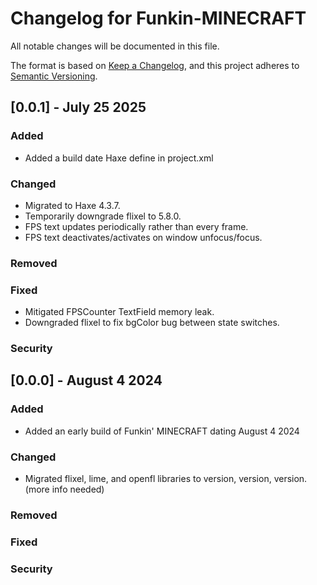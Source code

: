 # Changelog for Funkin-MINECRAFT
All notable changes will be documented in this file.

The format is based on [Keep a Changelog](https://keepachangelog.com/en/1.0.0/),
and this project adheres to [Semantic Versioning](https://semver.org/spec/v2.0.0.html).

## [0.0.1] - July 25 2025

### Added
* Added a build date Haxe define in project.xml

### Changed

* Migrated to Haxe 4.3.7.
* Temporarily downgrade flixel to 5.8.0.
* FPS text updates periodically rather than every frame.
* FPS text deactivates/activates on window unfocus/focus.

### Removed

### Fixed
* Mitigated FPSCounter TextField memory leak.
* Downgraded flixel to fix bgColor bug between state switches.
### Security

## [0.0.0] - August 4 2024

### Added
* Added an early build of Funkin' MINECRAFT dating August 4 2024

### Changed
* Migrated flixel, lime, and openfl libraries to version, version, version. (more info needed)

### Removed

### Fixed

### Security
